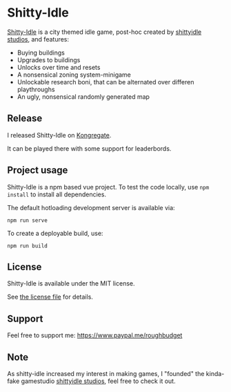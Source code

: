# Shitty-Idle

[Shitty-Idle](https://www.kongregate.com/games/Ketzu/shitty-idle) is a city themed idle game, post-hoc created by [shittyidle studios](http://shittyidle.com), and features:

 * Buying buildings
 * Upgrades to buildings
 * Unlocks over time and resets
 * A nonsensical zoning system-minigame
 * Unlockable research boni, that can be alternated over differen playthroughs 
 * An ugly, nonsensical randomly generated map

## Release

I released Shitty-Idle on [Kongregate](https://www.kongregate.com/games/Ketzu/shitty-idle).

It can be played there with some support for leaderbords.

## Project usage

Shitty-Idle is a npm based vue project. To test the code locally, use  `npm install` to install all dependencies.

The default hotloading development server is available via:

```npm run serve```

To create a deployable build, use:

`npm run build`

## License

Shitty-Idle is available under the MIT license. 

See [the license file](LICENSE) for details.

## Support

Feel free to support me: https://www.paypal.me/roughbudget

## Note

As shitty-idle increased my interest in making games, I "founded" the kinda-fake gamestudio [shittyidle studios](shittyidle.com), feel free to check it out.
